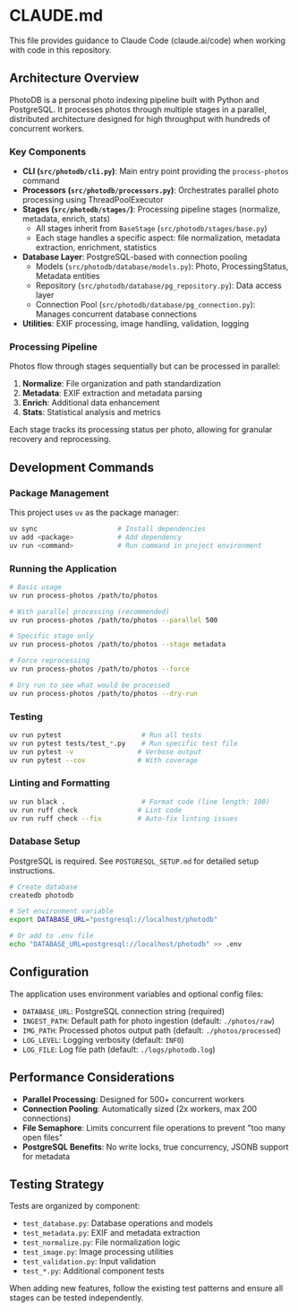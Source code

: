 # CLAUDE.md

This file provides guidance to Claude Code (claude.ai/code) when working with code in this repository.

## Architecture Overview

PhotoDB is a personal photo indexing pipeline built with Python and PostgreSQL. It processes photos through multiple stages in a parallel, distributed architecture designed for high throughput with hundreds of concurrent workers.

### Key Components

- **CLI (`src/photodb/cli.py`)**: Main entry point providing the `process-photos` command
- **Processors (`src/photodb/processors.py`)**: Orchestrates parallel photo processing using ThreadPoolExecutor
- **Stages (`src/photodb/stages/`)**: Processing pipeline stages (normalize, metadata, enrich, stats)
  - All stages inherit from `BaseStage` (`src/photodb/stages/base.py`)
  - Each stage handles a specific aspect: file normalization, metadata extraction, enrichment, statistics
- **Database Layer**: PostgreSQL-based with connection pooling
  - Models (`src/photodb/database/models.py`): Photo, ProcessingStatus, Metadata entities
  - Repository (`src/photodb/database/pg_repository.py`): Data access layer
  - Connection Pool (`src/photodb/database/pg_connection.py`): Manages concurrent database connections
- **Utilities**: EXIF processing, image handling, validation, logging

### Processing Pipeline

Photos flow through stages sequentially but can be processed in parallel:

1. **Normalize**: File organization and path standardization
2. **Metadata**: EXIF extraction and metadata parsing
3. **Enrich**: Additional data enhancement
4. **Stats**: Statistical analysis and metrics

Each stage tracks its processing status per photo, allowing for granular recovery and reprocessing.

## Development Commands

### Package Management

This project uses `uv` as the package manager:

```bash
uv sync                    # Install dependencies
uv add <package>           # Add dependency
uv run <command>           # Run command in project environment
```

### Running the Application

```bash
# Basic usage
uv run process-photos /path/to/photos

# With parallel processing (recommended)
uv run process-photos /path/to/photos --parallel 500

# Specific stage only
uv run process-photos /path/to/photos --stage metadata

# Force reprocessing
uv run process-photos /path/to/photos --force

# Dry run to see what would be processed
uv run process-photos /path/to/photos --dry-run
```

### Testing

```bash
uv run pytest                    # Run all tests
uv run pytest tests/test_*.py    # Run specific test file
uv run pytest -v                # Verbose output
uv run pytest --cov             # With coverage
```

### Linting and Formatting

```bash
uv run black .                   # Format code (line length: 100)
uv run ruff check               # Lint code
uv run ruff check --fix         # Auto-fix linting issues
```

### Database Setup

PostgreSQL is required. See `POSTGRESQL_SETUP.md` for detailed setup instructions.

```bash
# Create database
createdb photodb

# Set environment variable
export DATABASE_URL="postgresql://localhost/photodb"

# Or add to .env file
echo "DATABASE_URL=postgresql://localhost/photodb" >> .env
```

## Configuration

The application uses environment variables and optional config files:

- `DATABASE_URL`: PostgreSQL connection string (required)
- `INGEST_PATH`: Default path for photo ingestion (default: `./photos/raw`)
- `IMG_PATH`: Processed photos output path (default: `./photos/processed`)
- `LOG_LEVEL`: Logging verbosity (default: `INFO`)
- `LOG_FILE`: Log file path (default: `./logs/photodb.log`)

## Performance Considerations

- **Parallel Processing**: Designed for 500+ concurrent workers
- **Connection Pooling**: Automatically sized (2x workers, max 200 connections)
- **File Semaphore**: Limits concurrent file operations to prevent "too many open files"
- **PostgreSQL Benefits**: No write locks, true concurrency, JSONB support for metadata

## Testing Strategy

Tests are organized by component:

- `test_database.py`: Database operations and models
- `test_metadata.py`: EXIF and metadata extraction
- `test_normalize.py`: File normalization logic
- `test_image.py`: Image processing utilities
- `test_validation.py`: Input validation
- `test_*.py`: Additional component tests

When adding new features, follow the existing test patterns and ensure all stages can be tested independently.
